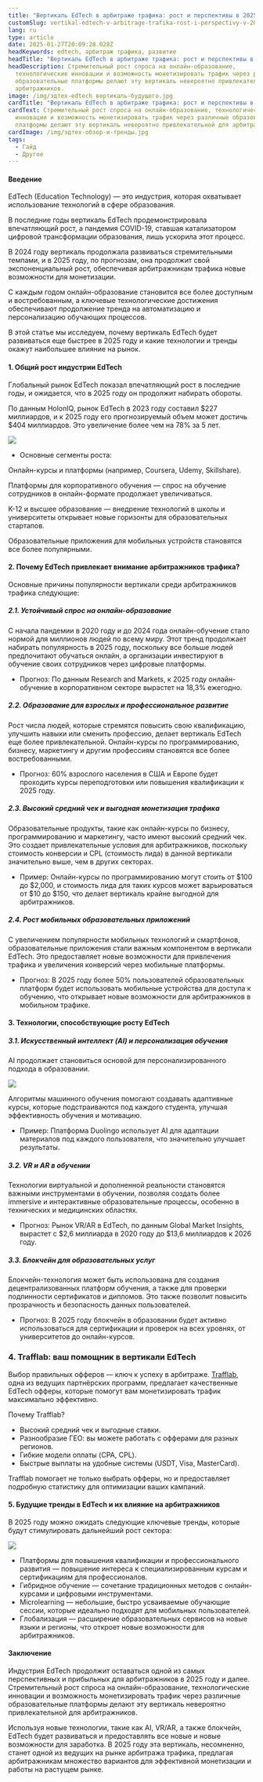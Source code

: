 ```yaml
---
title: "Вертикаль EdTech в арбитраже трафика: рост и перспективы в 2025"
customSlug: vertikal-edtech-v-arbitrage-trafika-rost-i-perspectivy-v-2025
lang: ru
type: article
date: 2025-01-27T20:09:28.028Z
headKeywords: edtech, арбитраж трафика, развитие
headTitle: "Вертикаль EdTech в арбитраже трафика: рост и перспективы в 2025"
headDescription: Стремительный рост спроса на онлайн-образование,
  технологические инновации и возможность монетизировать трафик через различные
  образовательные платформы делают эту вертикаль невероятно привлекательной для
  арбитражников.
image: /img/эдтех-edtech вертикаль-будущего.jpg
cardTitle: "Вертикаль EdTech в арбитраже трафика: рост и перспективы в 2025"
cardText: Стремительный рост спроса на онлайн-образование, технологические
  инновации и возможность монетизировать трафик через различные образовательные
  платформы делают эту вертикаль невероятно привлекательной для арбитражников.
cardImage: /img/эдтех-обзор-и-тренды.jpg
tags:
  - Гайд
  - Другое
---
```

#### Введение

EdTech (Education Technology) — это индустрия, которая охватывает использование технологий в сфере образования. 

В последние годы вертикаль EdTech продемонстрировала впечатляющий рост, а пандемия COVID-19, ставшая катализатором цифровой трансформации образования, лишь ускорила этот процесс. 

В 2024 году вертикаль продолжала развиваться стремительными темпами, и в 2025 году, по прогнозам, она продолжит свой экспоненциальный рост, обеспечивая арбитражникам трафика новые возможности для монетизации.

С каждым годом онлайн-образование становится все более доступным и востребованным, а ключевые технологические достижения обеспечивают продолжение тренда на автоматизацию и персонализацию обучающих процессов. 

В этой статье мы исследуем, почему вертикаль EdTech будет развиваться еще быстрее в 2025 году и какие технологии и тренды окажут наибольшее влияние на рынок.



#### 1. Общий рост индустрии EdTech

Глобальный рынок EdTech показал впечатляющий рост в последние годы, и ожидается, что в 2025 году он продолжит набирать обороты. 

По данным HolonIQ, рынок EdTech в 2023 году составил $227 миллиардов, и к 2025 году его прогнозируемый объем может достичь $404 миллиардов. Это увеличение более чем на 78% за 5 лет.

![](/img/эдтех-объемы.jpg)

* Основные сегменты роста:

Онлайн-курсы и платформы (например, Coursera, Udemy, Skillshare).

Платформы для корпоративного обучения — спрос на обучение сотрудников в онлайн-формате продолжает увеличиваться.

K-12 и высшее образование — внедрение технологий в школы и университеты открывает новые горизонты для образовательных стартапов.

Образовательные приложения для мобильных устройств становятся все более популярными.



#### 2. Почему EdTech привлекает внимание арбитражников трафика?

Основные причины популярности вертикали среди арбитражников трафика следующие:

##### 2.1. Устойчивый спрос на онлайн-образование

С начала пандемии в 2020 году и до 2024 года онлайн-обучение стало нормой для миллионов людей по всему миру. Этот тренд продолжает набирать популярность в 2025 году, поскольку все больше людей предпочитают обучаться онлайн, а организации инвестируют в обучение своих сотрудников через цифровые платформы.

* Прогноз: По данным Research and Markets, к 2025 году онлайн-обучение в корпоративном секторе вырастет на 18,3% ежегодно.

##### 2.2. Образование для взрослых и профессиональное развитие

Рост числа людей, которые стремятся повысить свою квалификацию, улучшить навыки или сменить профессию, делает вертикаль EdTech еще более привлекательной. Онлайн-курсы по программированию, бизнесу, маркетингу и другим профессиям становятся все более востребованными.

* Прогноз: 60% взрослого населения в США и Европе будет проходить курсы переподготовки или повышения квалификации к 2025 году.

##### 2.3. Высокий средний чек и выгодная монетизация трафика

Образовательные продукты, такие как онлайн-курсы по бизнесу, программированию и маркетингу, часто имеют высокий средний чек. Это создает привлекательные условия для арбитражников, поскольку стоимость конверсии и CPL (стоимость лида) в данной вертикали значительно выше, чем в других секторах.

* Пример: Онлайн-курсы по программированию могут стоить от $100 до $2,000, и стоимость лида для таких курсов может варьироваться от $10 до $150, что делает вертикаль крайне выгодной для арбитражников.

##### 2.4. Рост мобильных образовательных приложений

С увеличением популярности мобильных технологий и смартфонов, образовательные приложения стали важным компонентом в вертикали EdTech. Это предоставляет новые возможности для привлечения трафика и увеличения конверсий через мобильные платформы.

* Прогноз: В 2025 году более 50% пользователей образовательных платформ будет использовать мобильные устройства для доступа к обучению, что открывает новые возможности для арбитражников в мобильном трафике.



#### 3. Технологии, способствующие росту EdTech

##### 3.1. Искусственный интеллект (AI) и персонализация обучения

AI продолжает становиться основой для персонализированного подхода в образовании. 

![](/img/искуственный-интеллект-в-эдтехе.jpg)

Алгоритмы машинного обучения помогают создавать адаптивные курсы, которые подстраиваются под каждого студента, улучшая эффективность обучения и мотивацию.

* Пример: Платформа Duolingo использует AI для адаптации материалов под каждого пользователя, что значительно улучшает результаты.

##### 3.2. VR и AR в обучении

Технологии виртуальной и дополненной реальности становятся важными инструментами в обучении, позволяя создать более immersive и интерактивные образовательные процессы, особенно в технических и медицинских областях.

* Прогноз: Рынок VR/AR в EdTech, по данным Global Market Insights, вырастет с $2,6 миллиарда в 2020 году до $13,6 миллиардов к 2026 году.

##### 3.3. Блокчейн для образовательных услуг

Блокчейн-технология может быть использована для создания децентрализованных платформ обучения, а также для проверки подлинности сертификатов и дипломов. Это также позволит повысить прозрачность и безопасность данных пользователей.

* Прогноз: В 2025 году блокчейн в образовании будет активно использоваться для сертификации и проверок на всех уровнях, от университетов до онлайн-курсов.



### 4. Trafflab: ваш помощник в вертикали EdTech

Выбор правильных офферов — ключ к успеху в арбитраже. [Trafflab](https://trafflab.io/ru), одна из ведущих партнёрских программ, предлагает качественные EdTech офферы, которые помогут вам монетизировать трафик максимально эффективно.

Почему Trafflab?

* Высокий средний чек и выгодные ставки.
* Разнообразие ГЕО: вы можете работать с офферами для разных регионов.
* Гибкие модели оплаты (CPA, CPL).
* Быстрые выплаты на удобные системы (USDT, Visa, MasterCard).

Trafflab помогает не только выбрать офферы, но и предоставляет подробную статистику для оптимизации ваших кампаний.



#### 5. Будущие тренды в EdTech и их влияние на арбитражников

В 2025 году можно ожидать следующие ключевые тренды, которые будут стимулировать дальнейший рост сектора:

![](/img/преимущества-эдтеха-и-егшо-развитие.jpg)

* Платформы для повышения квалификации и профессионального развития — повышение интереса к специализированным курсам и сертификациям для профессионалов.
* Гибридное обучение — сочетание традиционных методов с онлайн-курсами и цифровыми инструментами.
* Microlearning — небольшие, быстро усваиваемые обучающие сессии, которые идеально подходят для мобильных пользователей.
* Глобализация — расширение образовательных сервисов на новые языки и регионы, что откроет новые возможности для арбитражников.



#### Заключение

Индустрия EdTech продолжит оставаться одной из самых перспективных и прибыльных для арбитражников в 2025 году и далее. Стремительный рост спроса на онлайн-образование, технологические инновации и возможность монетизировать трафик через различные образовательные платформы делают эту вертикаль невероятно привлекательной для арбитражников.

Используя новые технологии, такие как AI, VR/AR, а также блокчейн, EdTech будет развиваться и предоставлять все новые и новые возможности для заработка. В 2025 году эта вертикаль, несомненно, станет одной из ведущих на рынке арбитража трафика, предлагая арбитражникам множество вариантов для эффективной монетизации и работы на растущем рынке.